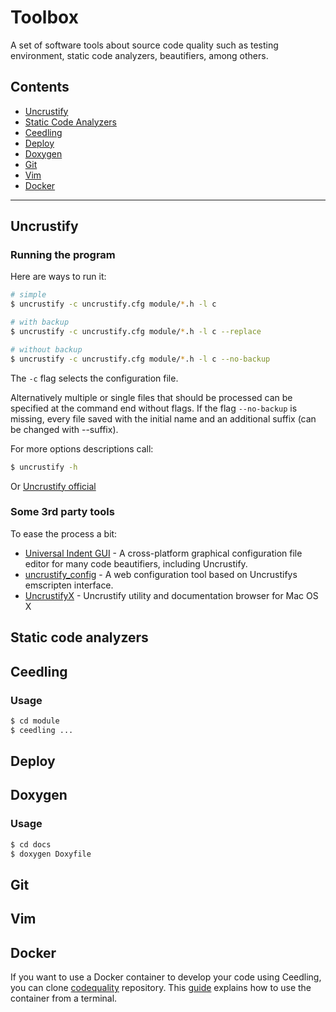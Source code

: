 # Toolbox
A set of software tools about source code quality such as testing 
environment, static code analyzers, beautifiers, among others.

## Contents

- [Uncrustify](#uncrustify)
- [Static Code Analyzers](#static-code-analyzers)
- [Ceedling](#ceedling)
- [Deploy](#deploy)
- [Doxygen](#doxygen)
- [Git](#git)
- [Vim](#vim)
- [Docker](#docker)
------------------------------------------------------------------------------
## Uncrustify
### Running the program
Here are ways to run it:
```bash
# simple
$ uncrustify -c uncrustify.cfg module/*.h -l c

# with backup
$ uncrustify -c uncrustify.cfg module/*.h -l c --replace

# without backup
$ uncrustify -c uncrustify.cfg module/*.h -l c --no-backup
```
The `-c` flag selects the configuration file.

Alternatively multiple or single files that should be processed can be
specified at the command end without flags.
If the flag `--no-backup` is missing, every file saved with the initial
name and an additional suffix (can be changed with --suffix).

For more options descriptions call:
```bash
$ uncrustify -h
```
Or [Uncrustify official](https://github.com/uncrustify/uncrustify/blob/master/README.md#running-the-program)
### Some 3rd party tools
To ease the process a bit:
- [Universal Indent GUI](http://universalindent.sourceforge.net/) - A
  cross-platform graphical configuration file editor for many code
  beautifiers, including Uncrustify.
- [uncrustify_config](https://github.com/CDanU/uncrustify_config) - A web
  configuration tool based on Uncrustifys emscripten interface.
- [UncrustifyX](https://github.com/ryanmaxwell/UncrustifyX) - Uncrustify
  utility and documentation browser for Mac OS X

## Static code analyzers

## Ceedling
### Usage
```bash
$ cd module
$ ceedling ...
```

## Deploy

## Doxygen
### Usage
```bash
$ cd docs
$ doxygen Doxyfile
```

## Git

## Vim

## Docker
If you want to use a Docker container to develop your code using Ceedling, 
you can clone [codequality](https://github.com/vortexmakes/codequality.git) repository.
This [guide](https://github.com/vortexmakes/codequality/blob/master/README.md) explains how to use the container from a terminal.
